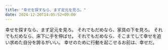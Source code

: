 ```yaml
---
title: "幸せを探すなら、まず足元を見ろ。"
date: 2024-12-20T14:05:52+09:00
---
```

幸せを探すなら、まず足元を見ろ。
それでもだめなら、家具の下を見ろ。
それでもだめなら、床下に手を伸ばせ。
それでもだめなら、そこまでして幸せを追い求めた自分を誇るがいい。
幸せのために行動を起こせるお前は、幸せだ。
